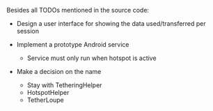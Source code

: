 Besides all TODOs mentioned in the source code:

* Design a user interface for showing the data used/transferred per session

* Implement a prototype Android service
    * Service must only run when hotspot is active

* Make a decision on the name
    * Stay with TetheringHelper
    * HotspotHelper
    * TetherLoupe


